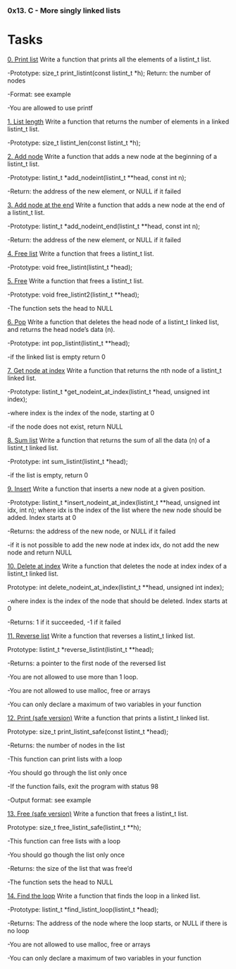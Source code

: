 ### 0x13. C - More singly linked lists

# Tasks

[0. Print list](./0-print_listint.c)
Write a function that prints all the elements of a listint_t list.

-Prototype: size_t print_listint(const listint_t *h);
Return: the number of nodes

-Format: see example

-You are allowed to use printf

[1. List length](./1-listint_len.c)
Write a function that returns the number of elements in a linked listint_t list.

-Prototype: size_t listint_len(const listint_t *h);

[2. Add node](./2-add_nodeint.c)
Write a function that adds a new node at the beginning of a listint_t list.

-Prototype: listint_t *add_nodeint(listint_t **head, const int n);

-Return: the address of the new element, or NULL if it failed

[3. Add node at the end](./3-add_nodeint_end.c)
Write a function that adds a new node at the end of a listint_t list.

-Prototype: listint_t *add_nodeint_end(listint_t **head, const int n);

-Return: the address of the new element, or NULL if it failed

[4. Free list](./4-free_listint.c)
Write a function that frees a listint_t list.

-Prototype: void free_listint(listint_t *head);

[5. Free](./5-free_listint2.c)
Write a function that frees a listint_t list.

-Prototype: void free_listint2(listint_t **head);

-The function sets the head to NULL

[6. Pop](./6-pop_listint.c)
Write a function that deletes the head node of a listint_t linked list, and returns the head node’s data (n).

-Prototype: int pop_listint(listint_t **head);

-if the linked list is empty return 0

[7. Get node at index](./7-get_nodeint.c)
Write a function that returns the nth node of a listint_t linked list.

-Prototype: listint_t *get_nodeint_at_index(listint_t *head, unsigned int index);

-where index is the index of the node, starting at 0

-if the node does not exist, return NULL

[8. Sum list](./8-sum_listint.c)
Write a function that returns the sum of all the data (n) of a listint_t linked list.

-Prototype: int sum_listint(listint_t *head);

-if the list is empty, return 0

[9. Insert](./9-insert_nodeint.c)
Write a function that inserts a new node at a given position.

-Prototype: listint_t *insert_nodeint_at_index(listint_t **head, unsigned int idx, int n);
where idx is the index of the list where the new node should be added. Index starts at 0

-Returns: the address of the new node, or NULL if it failed

-if it is not possible to add the new node at index idx, do not add the new node and return NULL

[10. Delete at index](./10-delete_nodeint.c)
Write a function that deletes the node at index index of a listint_t linked list.

Prototype: int delete_nodeint_at_index(listint_t **head, unsigned int index);

-where index is the index of the node that should be deleted. Index starts at 0

-Returns: 1 if it succeeded, -1 if it failed

[11. Reverse list](./100-reverse_listint.c)
Write a function that reverses a listint_t linked list.

Prototype: listint_t *reverse_listint(listint_t **head);

-Returns: a pointer to the first node of the reversed list

-You are not allowed to use more than 1 loop.

-You are not allowed to use malloc, free or arrays

-You can only declare a maximum of two variables in your function

[12. Print (safe version)](./101-print_listint_safe.c)
Write a function that prints a listint_t linked list.

Prototype: size_t print_listint_safe(const listint_t *head);

-Returns: the number of nodes in the list

-This function can print lists with a loop

-You should go through the list only once

-If the function fails, exit the program with status 98

-Output format: see example

[13. Free (safe version)](./102-free_listint_safe.c)
Write a function that frees a listint_t list.

Prototype: size_t free_listint_safe(listint_t **h);

-This function can free lists with a loop

-You should go though the list only once

-Returns: the size of the list that was free’d

-The function sets the head to NULL

[14. Find the loop](./103-find_loop.c)
Write a function that finds the loop in a linked list.

-Prototype: listint_t *find_listint_loop(listint_t *head);

-Returns: The address of the node where the loop starts, or NULL if there is no loop

-You are not allowed to use malloc, free or arrays

-You can only declare a maximum of two variables in your function
